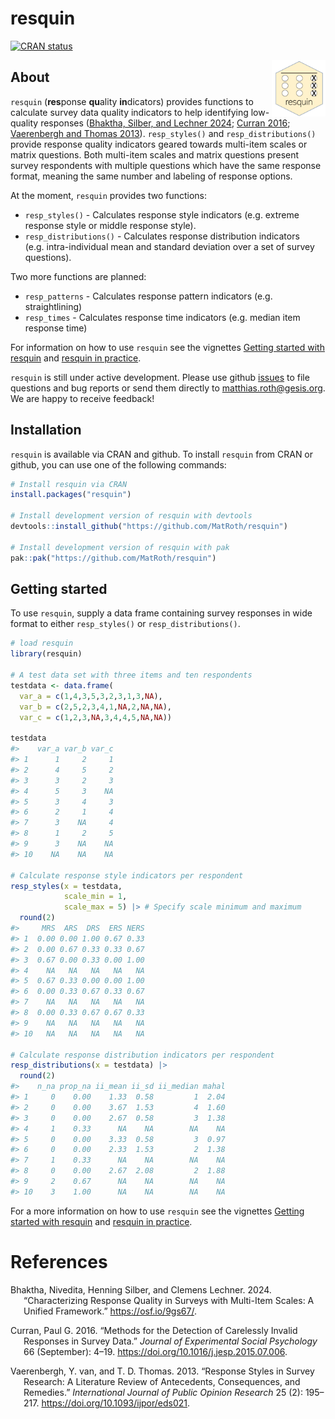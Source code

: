 
<!-- README.md is generated from README.Rmd. Please edit that file -->

# resquin

<!-- badges: start -->

[![CRAN
status](https://www.r-pkg.org/badges/version/resquin)](https://CRAN.R-project.org/package=resquin)

<!-- badges: end -->

<a href="https://matroth.github.io/resquin/"><img src="man/figures/logo.png" align="right" height="90" alt="resquin website" /></a>

## About

`resquin` (**res**ponse **qu**ality **in**dicators) provides functions
to calculate survey data quality indicators to help identifying
low-quality responses ([Bhaktha, Silber, and Lechner
2024](#ref-bhaktha); [Curran 2016](#ref-curran2016); [Vaerenbergh and
Thomas 2013](#ref-vanvaerenbergh2013)). `resp_styles()` and
`resp_distributions()` provide response quality indicators geared
towards multi-item scales or matrix questions. Both multi-item scales
and matrix questions present survey respondents with multiple questions
which have the same response format, meaning the same number and
labeling of response options.

At the moment, `resquin` provides two functions:

- `resp_styles()` - Calculates response style indicators (e.g. extreme
  response style or middle response style).
- `resp_distributions()` - Calculates response distribution indicators
  (e.g. intra-individual mean and standard deviation over a set of
  survey questions).

Two more functions are planned:

- `resp_patterns` - Calculates response pattern indicators (e.g.
  straightlining)
- `resp_times` - Calculates response time indicators (e.g. median item
  response time)

For information on how to use `resquin` see the vignettes [Getting
started with
resquin](https://matroth.github.io/resquin/articles/getting_started_with_resquin.html)
and [resquin in
practice](https://matroth.github.io/resquin/articles/resquin_in_practice.html).

`resquin` is still under active development. Please use github
[issues](https://github.com/MatRoth/resquin/issues) to file questions
and bug reports or send them directly to <matthias.roth@gesis.org>. We
are happy to receive feedback!

## Installation

`resquin` is available via CRAN and github. To install `resquin` from
CRAN or github, you can use one of the following commands:

``` r
# Install resquin via CRAN
install.packages("resquin")

# Install development version of resquin with devtools
devtools::install_github("https://github.com/MatRoth/resquin")

# Install development version of resquin with pak
pak::pak("https://github.com/MatRoth/resquin")
```

## Getting started

To use `resquin`, supply a data frame containing survey responses in
wide format to either `resp_styles()` or `resp_distributions()`.

``` r
# load resquin
library(resquin)

# A test data set with three items and ten respondents
testdata <- data.frame(
  var_a = c(1,4,3,5,3,2,3,1,3,NA),
  var_b = c(2,5,2,3,4,1,NA,2,NA,NA),
  var_c = c(1,2,3,NA,3,4,4,5,NA,NA))

testdata
#>    var_a var_b var_c
#> 1      1     2     1
#> 2      4     5     2
#> 3      3     2     3
#> 4      5     3    NA
#> 5      3     4     3
#> 6      2     1     4
#> 7      3    NA     4
#> 8      1     2     5
#> 9      3    NA    NA
#> 10    NA    NA    NA

# Calculate response style indicators per respondent
resp_styles(x = testdata,
            scale_min = 1,
            scale_max = 5) |> # Specify scale minimum and maximum
  round(2)
#>     MRS  ARS  DRS  ERS NERS
#> 1  0.00 0.00 1.00 0.67 0.33
#> 2  0.00 0.67 0.33 0.33 0.67
#> 3  0.67 0.00 0.33 0.00 1.00
#> 4    NA   NA   NA   NA   NA
#> 5  0.67 0.33 0.00 0.00 1.00
#> 6  0.00 0.33 0.67 0.33 0.67
#> 7    NA   NA   NA   NA   NA
#> 8  0.00 0.33 0.67 0.67 0.33
#> 9    NA   NA   NA   NA   NA
#> 10   NA   NA   NA   NA   NA

# Calculate response distribution indicators per respondent
resp_distributions(x = testdata) |>
  round(2)
#>    n_na prop_na ii_mean ii_sd ii_median mahal
#> 1     0    0.00    1.33  0.58         1  2.04
#> 2     0    0.00    3.67  1.53         4  1.60
#> 3     0    0.00    2.67  0.58         3  1.38
#> 4     1    0.33      NA    NA        NA    NA
#> 5     0    0.00    3.33  0.58         3  0.97
#> 6     0    0.00    2.33  1.53         2  1.38
#> 7     1    0.33      NA    NA        NA    NA
#> 8     0    0.00    2.67  2.08         2  1.88
#> 9     2    0.67      NA    NA        NA    NA
#> 10    3    1.00      NA    NA        NA    NA
```

For a more information on how to use `resquin` see the vignettes
[Getting started with
resquin](https://matroth.github.io/resquin/articles/getting_started_with_resquin.html)
and [resquin in
practice](https://matroth.github.io/resquin/articles/resquin_in_practice.html).

# References

<div id="refs" class="references csl-bib-body hanging-indent"
entry-spacing="0">

<div id="ref-bhaktha" class="csl-entry">

Bhaktha, Nivedita, Henning Silber, and Clemens Lechner. 2024.
“Characterizing Response Quality in Surveys with Multi-Item Scales: A
Unified Framework.” <https://osf.io/9gs67/>.

</div>

<div id="ref-curran2016" class="csl-entry">

Curran, Paul G. 2016. “Methods for the Detection of Carelessly Invalid
Responses in Survey Data.” *Journal of Experimental Social Psychology*
66 (September): 4–19. <https://doi.org/10.1016/j.jesp.2015.07.006>.

</div>

<div id="ref-vanvaerenbergh2013" class="csl-entry">

Vaerenbergh, Y. van, and T. D. Thomas. 2013. “Response Styles in Survey
Research: A Literature Review of Antecedents, Consequences, and
Remedies.” *International Journal of Public Opinion Research* 25 (2):
195–217. <https://doi.org/10.1093/ijpor/eds021>.

</div>

</div>
